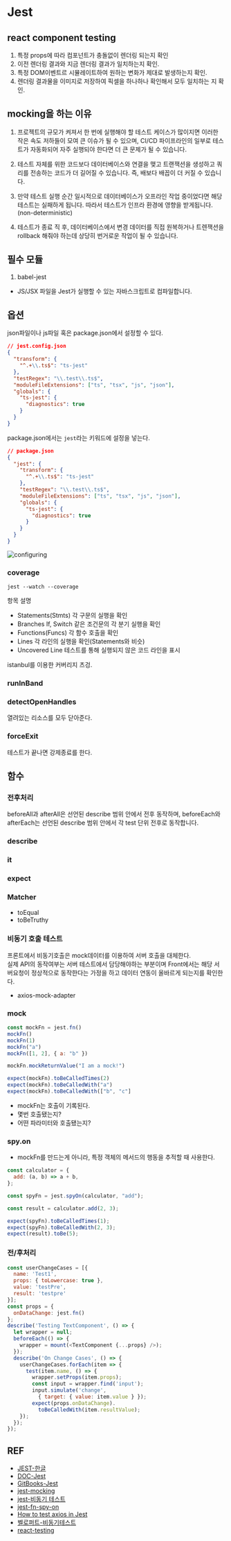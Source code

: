 # Jest

## react component testing

1. 특정 props에 따라 컴포넌트가 충돌없이 렌더링 되는지 확인
2. 이전 렌더링 결과와 지금 렌더링 결과가 일치하는지 확인.
3. 특정 DOM이벤트르 시뮬레이트하여 원하는 변화가 제대로 발생하는지 확인.
4. 렌더링 결과물을 이미지로 저장하여 픽셀을 하나하나 확인해서 모두 일치하는 지 확인.

## mocking을 하는 이유

1. 프로젝트의 규모가 켜져서 한 번에 실행해야 할 테스트 케이스가 많이지면 이러한 작은 속도 저하들이 모여 큰 이슈가 될 수 있으며, CI/CD 파이프라인의 일부로 테스트가 자동화되어 자주 실행되야 한다면 더 큰 문제가 될 수 있습니다.

2. 테스트 자체를 위한 코드보다 데이터베이스와 연결을 맺고 트랜잭션을 생성하고 쿼리를 전송하는 코드가 더 길어질 수 있습니다. 즉, 배보다 배꼽이 더 커질 수 있습니다.

3. 만약 테스트 실행 순간 일시적으로 데이터베이스가 오프라인 작업 중이었다면 해당 테스트는 실패하게 됩니다. 따라서 테스트가 인프라 환경에 영향을 받게됩니다. (non-deterministic)

4. 테스트가 종료 직 후, 데이터베이스에서 변경 데이터를 직접 원복하거나 트렌잭션을 rollback 해줘야 하는데 상당히 번거로운 작업이 될 수 있습니다.

## 필수 모듈

1. babel-jest

- JS/JSX 파일을 Jest가 실행할 수 있는 자바스크립트로 컴파일합니다.

## 옵션

json파일이나 js파일 혹은 package.json에서 설정할 수 있다.

```json
// jest.config.json
{
  "transform": {
    "^.+\\.ts$": "ts-jest"
  },
  "testRegex": "\\.test\\.ts$",
  "moduleFileExtensions": ["ts", "tsx", "js", "json"],
  "globals": {
    "ts-jest": {
      "diagnostics": true
    }
  }
}
```

package.json에서는 `jest`라는 키워드에 설정을 넣는다.

```json
// package.json
{
  "jest": {
    "transform": {
      "^.+\\.ts$": "ts-jest"
    },
    "testRegex": "\\.test\\.ts$",
    "moduleFileExtensions": ["ts", "tsx", "js", "json"],
    "globals": {
      "ts-jest": {
        "diagnostics": true
      }
    }
  }
}
```

![configuring](https://jestjs.io/docs/en/configuration)

### coverage

```
jest --watch --coverage
```

항목 설명

- Statements(Stmts) 각 구문의 실행을 확인
- Branches If, Switch 같은 조건문의 각 분기 실행을 확인
- Functions(Funcs) 각 함수 호출을 확인
- Lines 각 라인의 실행을 확인(Statements와 비슷)
- Uncovered Line 테스트를 통해 실행되지 않은 코드 라인을 표시

istanbul를 이용한 커버리지 츠겅.

### runInBand

### detectOpenHandles

열려있는 리소스를 모두 닫아준다.

### forceExit

테스트가 끝나면 강제종료를 한다.

## 함수

### 전후처리

beforeAll과 afterAll은 선언된 describe 범위 안에서 전후 동작하며,
beforeEach와 afterEach는 선언된 describe 범위 안에서 각 test 단위 전후로 동작합니다.

### describe

### it

### expect

### Matcher

- toEqual
- toBeTruthy

### 비동기 호출 테스트

프론트에서 비동기호출은 mock데이터를 이용하여 서버 호출을 대체한다.  
실제 API의 동작여부는 서버 테스트에서 담당해야하는 부분이며 Front에서는 해당 서버요청이 정상적으로 동작한다는 가정을 하고 데이터 연동이 올바르게 되는지를 확인한다.

- axios-mock-adapter

### mock

```js
const mockFn = jest.fn()
mockFn()
mockFn(1)
mockFn("a")
mockFn([1, 2], { a: "b" })

mockFn.mockReturnValue("I am a mock!")

expect(mockFn).toBeCalledTimes(2)
expect(mockFn).toBeCalledWith("a")
expect(mockFn).toBeCalledWith(["b", "c"]

```

- mockFn는 호출이 기록된다.
- 몇번 호출됐는지?
- 어떤 파라미터와 호출됐는지?

### spy.on

- mockFn를 만드는게 아니라, 특정 객체의 메서드의 행동을 추적할 때 사용한다.

```js
const calculator = {
  add: (a, b) => a + b,
};

const spyFn = jest.spyOn(calculator, "add");

const result = calculator.add(2, 3);

expect(spyFn).toBeCalledTimes(1);
expect(spyFn).toBeCalledWith(2, 3);
expect(result).toBe(5);
```

### 전/후처리

```js
const userChangeCases = [{
  name: 'Test1',
  props: { toLowercase: true },
  value: 'testPre',
  result: 'testpre'
}];
const props = {
  onDataChange: jest.fn()
};
describe('Testing TextComponent', () => {
  let wrapper = null;
  beforeEach(() => {
    wrapper = mount(<TextComponent {...props} />);
  });
  describe('On Change Cases', () => {
    userChangeCases.forEach(item => {
      test(item.name, () => {
        wrapper.setProps(item.props);
        const input = wrapper.find('input');
        input.simulate('change',
          { target: { value: item.value } });
        expect(props.onDataChange).
          toBeCalledWith(item.resultValue);
    });
  });
});
```

## REF

- [JEST-한글](https://heropy.blog/2020/05/20/vue-test-with-jest/)
- [DOC-Jest](https://jestjs.io/docs/en/expect.html)
- [GitBooks-Jest](https://jestjs.io/docs/en/using-matchers)
- [jest-mocking](https://www.daleseo.com/jest-mock-modules/)
- [jest-비동기 테스트](https://www.daleseo.com/jest-async/)
- [jest-fn-spy-on](https://www.daleseo.com/jest-fn-spy-on/)
- [How to test axios in Jest](robinwieruch.de/axios-jest)
- [벨로퍼트-비동기테스트](https://velog.io/@velopert/react-testing-library-%EC%9D%98-%EB%B9%84%EB%8F%99%EA%B8%B0%EC%9E%91%EC%97%85%EC%9D%84-%EC%9C%84%ED%95%9C-%ED%85%8C%EC%8A%A4%ED%8A%B8)
- [react-testing](https://velopert.com/3587)
